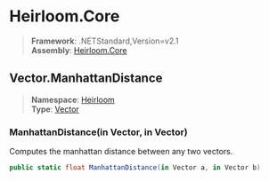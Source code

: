 # Heirloom.Core

> **Framework**: .NETStandard,Version=v2.1  
> **Assembly**: [Heirloom.Core][0]  

## Vector.ManhattanDistance

> **Namespace**: [Heirloom][0]  
> **Type**: [Vector][1]  

### ManhattanDistance(in Vector, in Vector)

Computes the manhattan distance between any two vectors.

```cs
public static float ManhattanDistance(in Vector a, in Vector b)
```

[0]: ../../../Heirloom.Core.md
[1]: ../Vector.md
